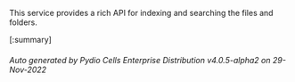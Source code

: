 






This service provides a rich API for indexing and searching the files and folders.

[:summary]

###### Auto generated by Pydio Cells Enterprise Distribution v4.0.5-alpha2 on 29-Nov-2022
